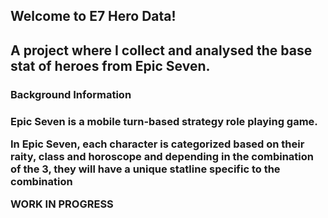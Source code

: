 <h2>Welcome to E7 Hero Data!<h2/>
  
A project where I collect and analysed the base stat of heroes from Epic Seven.

<h3>Background Information<h3/>

<p>Epic Seven is a mobile turn-based strategy role playing game.<p/>

<p>In Epic Seven, each character is categorized based on their raity, class and horoscope and depending in the combination of the 3, they will have a unique statline specific to the combination<p/>

WORK IN PROGRESS
